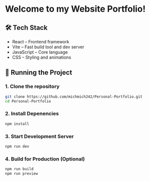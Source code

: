 # Welcome to my Website Portfolio!

## 🛠️ Tech Stack
- React – Frontend framework  
- Vite – Fast build tool and dev server  
- JavaScript – Core language  
- CSS – Styling and animations  

## 🚀 Running the Project

### 1. Clone the repository
```bash
git clone https://github.com/michmich242/Personal-Portfolio.git
cd Personal-Portfolio
```

### 2. Install Depenencies
```bash
npm install
```
### 3. Start Development Server
```bash
npm run dev
```
### 4. Build for Production (Optional)
```bash
npm run build
npm run preview
```


